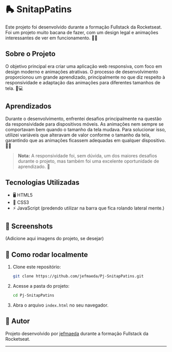 # 🛼 SnitapPatins

Este projeto foi desenvolvido durante a formação Fullstack da Rocketseat. Foi um projeto muito bacana de fazer, com um design legal e animações interessantes de ver em funcionamento. 🚀✨

## Sobre o Projeto

O objetivo principal era criar uma aplicação web responsiva, com foco em design moderno e animações atrativas. O processo de desenvolvimento proporcionou um grande aprendizado, principalmente no que diz respeito à responsividade e adaptação das animações para diferentes tamanhos de tela. 📱💻

## Aprendizados

Durante o desenvolvimento, enfrentei desafios principalmente na questão da responsividade para dispositivos móveis. As animações nem sempre se comportavam bem quando o tamanho da tela mudava. Para solucionar isso, utilizei variáveis que alteravam de valor conforme o tamanho da tela, garantindo que as animações ficassem adequadas em qualquer dispositivo. 🧩🔄

> **Nota:** A responsividade foi, sem dúvida, um dos maiores desafios durante o projeto, mas também foi uma excelente oportunidade de aprendizado. 🎯

## Tecnologias Utilizadas

- 🖥️ HTML5
- 🎨 CSS3
- ⚡ JavaScript (predendo utilizar na barra que fica rolando lateral mente.)

## 📸 Screenshots

(Adicione aqui imagens do projeto, se desejar)

## 🏁 Como rodar localmente

1. Clone este repositório:
   ```bash
   git clone https://github.com/jefmaeda/Pj-SnitapPatins.git
   ```
2. Acesse a pasta do projeto:
   ```bash
   cd Pj-SnitapPatins
   ```
3. Abra o arquivo `index.html` no seu navegador.

## 👤 Autor

Projeto desenvolvido por [jefmaeda](https://github.com/jefmaeda) durante a formação Fullstack da Rocketseat.

---
